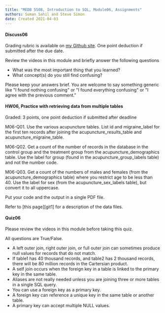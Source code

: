 ```yaml
---
title: "MEDB 5508, Introduction to SQL, Module06, Assignments"
authors: Suman Sahil and Steve Simon
date: Created 2021-04-03
---
```


#### Discuss06

Grading rubric is available on [my Github site][gra1]. One point deduction if submitted after the due date.

Review the videos in this module and briefly answer the following questions

+ What was the most important thing that you learned?
+ What concept(s) do you still find confusing?

Please keep your answers brief. You are welcome to say something generic like "I found nothing confusing" or "I found everything confusing" or "I agree with the previous comment."

#### HW06, Practice with retrieving data from multiple tables

Graded: 3 points, one point deduction if submitted after deadline

M06-Q01. Use the various acupuncture tables. List id and migraine_label for the first ten records after joining the acupuncture_results_table and acupuncture_migraine_table.

M06-Q02. Get a count of the number of records in the database in the control group and the treatment group from the acupuncture_demographics table. Use the label for group (found in the acupuncture_group_labels table) and not the number code.

M06-Q03. Get a count of the numbers of males and females (from the acupuncture_demographics table) where you restrict age to be less than 40. Use the label for sex (from the acupuncture_sex_labels table), but convert it to all uppercase.

Put your code and the output in a single PDF file.

Refer to [this page][git1] for a description of the data files. 

#### Quiz06

Please review the videos in this module before taking this quiz.

All questions are True/False.

+ A left outer join, right outer join, or full outer join can sometimes produce null values for records that do not match.
+ If table1 has 40 thousand records, and table2 has 2 thousand records, there will be 80 million records in the Cartersian product.
+ A self join occurs when the foreign key in a table is linked to the primary key in the same table.
+ Aliases are not really needed unless you are joining three or more tables in a single SQL query.
+ You can use a foreign key as a primary key.
+ A foreign key can reference a  unique key in the same table or another table.
+ A primary key can accept multiple NULL values.

[gra1]: https://github.com/pmean/classes/blob/master/software-engineering/src/grading-rubric.md
